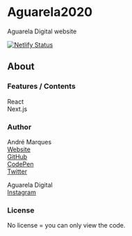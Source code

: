 # Aguarela2020  
Aguarela Digital website

[![Netlify Status](https://api.netlify.com/api/v1/badges/ffee3a9e-d328-4f79-bcda-bf79342ff3b6/deploy-status)](https://app.netlify.com/sites/aguareladigital/deploys)

## About

### Features / Contents

React  
Next.js  

### Author

André Marques  
[Website](https://andremarquesdev.com)  
[GitHub](https://github.com/AndreMarquesDev)  
[CodePen](https://codepen.io/AndreMarquesDev)  
[Twitter](https://twitter.com/BazingaCS)  

Aguarela Digital  
[Instagram](https://www.instagram.com/aguareladigital)  

### License

No license = you can only view the code. 
